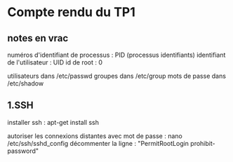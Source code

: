 # Compte rendu du TP1

## notes en vrac

numéros d'identifiant de processus : PID (processus identifiants)
identifiant de l'utilisateur : UID
id de root : 0

utilisateurs dans /etc/passwd
groupes dans /etc/group
mots de passe dans /etc/shadow

## 1.SSH

installer ssh : 
apt-get install ssh

autoriser les connexions distantes avec mot de passe : 
nano /etc/ssh/sshd_config
décommenter la ligne : "PermitRootLogin prohibit-password"
